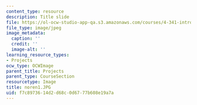 ```yaml
---
content_type: resource
description: Title slide
file: https://ol-ocw-studio-app-qa.s3.amazonaws.com/courses/4-341-introduction-to-photography-fall-2002/f7c8973614d2d68c0d6777b608e19a7a_noren1.JPG
file_type: image/jpeg
image_metadata:
  caption: ''
  credit: ''
  image-alt: ''
learning_resource_types:
- Projects
ocw_type: OCWImage
parent_title: Projects
parent_type: CourseSection
resourcetype: Image
title: noren1.JPG
uid: f7c89736-14d2-d68c-0d67-77b608e19a7a
---
```

